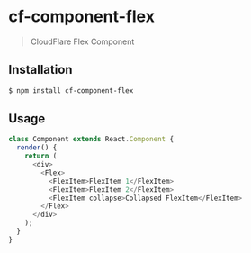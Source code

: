 # cf-component-flex

> CloudFlare Flex Component

## Installation

```sh
$ npm install cf-component-flex
```

## Usage

```js
class Component extends React.Component {
  render() {
    return (
      <div>
        <Flex>
          <FlexItem>FlexItem 1</FlexItem>
          <FlexItem>FlexItem 2</FlexItem>
          <FlexItem collapse>Collapsed FlexItem</FlexItem>
        </Flex>
      </div>
    );
  }
}
```
